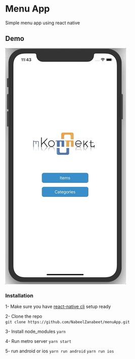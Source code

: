 # Menu App 
Simple menu app using react native 

## Demo 
![GIF demo](src/assets/demo.gif)

### Installation
1- Make sure you have [react-native cli](https://reactnative.dev/docs/environment-setup) setup ready

2- Clone the repo    
`git clone https://github.com/NabeelZanabeet/menuApp.git`

3- Install node_modules
`yarn`

4- Run metro server 
`yarn start`

5- run android or ios
`yarn run android`
`yarn run ios`



